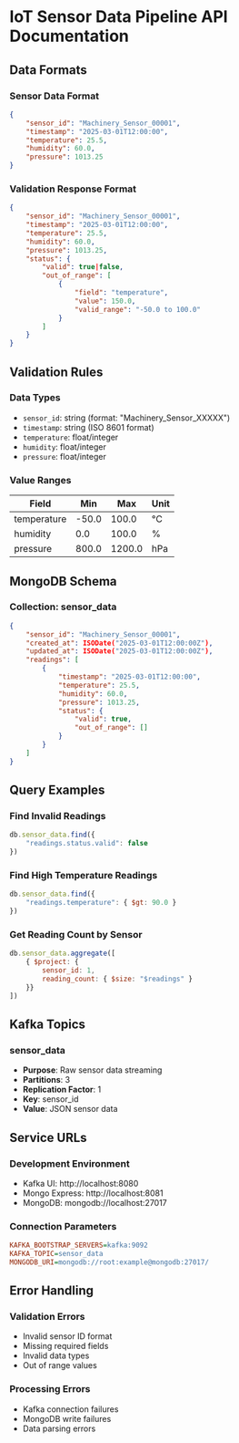 # IoT Sensor Data Pipeline API Documentation

## Data Formats

### Sensor Data Format
```json
{
    "sensor_id": "Machinery_Sensor_00001",
    "timestamp": "2025-03-01T12:00:00",
    "temperature": 25.5,
    "humidity": 60.0,
    "pressure": 1013.25
}
```

### Validation Response Format
```json
{
    "sensor_id": "Machinery_Sensor_00001",
    "timestamp": "2025-03-01T12:00:00",
    "temperature": 25.5,
    "humidity": 60.0,
    "pressure": 1013.25,
    "status": {
        "valid": true|false,
        "out_of_range": [
            {
                "field": "temperature",
                "value": 150.0,
                "valid_range": "-50.0 to 100.0"
            }
        ]
    }
}
```

## Validation Rules

### Data Types
- `sensor_id`: string (format: "Machinery_Sensor_XXXXX")
- `timestamp`: string (ISO 8601 format)
- `temperature`: float/integer
- `humidity`: float/integer
- `pressure`: float/integer

### Value Ranges
| Field       | Min    | Max    | Unit |
|-------------|--------|--------|------|
| temperature | -50.0  | 100.0  | °C   |
| humidity    | 0.0    | 100.0  | %    |
| pressure    | 800.0  | 1200.0 | hPa  |

## MongoDB Schema

### Collection: sensor_data
```json
{
    "sensor_id": "Machinery_Sensor_00001",
    "created_at": ISODate("2025-03-01T12:00:00Z"),
    "updated_at": ISODate("2025-03-01T12:00:00Z"),
    "readings": [
        {
            "timestamp": "2025-03-01T12:00:00",
            "temperature": 25.5,
            "humidity": 60.0,
            "pressure": 1013.25,
            "status": {
                "valid": true,
                "out_of_range": []
            }
        }
    ]
}
```

## Query Examples

### Find Invalid Readings
```javascript
db.sensor_data.find({
    "readings.status.valid": false
})
```

### Find High Temperature Readings
```javascript
db.sensor_data.find({
    "readings.temperature": { $gt: 90.0 }
})
```

### Get Reading Count by Sensor
```javascript
db.sensor_data.aggregate([
    { $project: { 
        sensor_id: 1, 
        reading_count: { $size: "$readings" }
    }}
])
```

## Kafka Topics

### sensor_data
- **Purpose**: Raw sensor data streaming
- **Partitions**: 3
- **Replication Factor**: 1
- **Key**: sensor_id
- **Value**: JSON sensor data

## Service URLs

### Development Environment
- Kafka UI: http://localhost:8080
- Mongo Express: http://localhost:8081
- MongoDB: mongodb://localhost:27017

### Connection Parameters
```ini
KAFKA_BOOTSTRAP_SERVERS=kafka:9092
KAFKA_TOPIC=sensor_data
MONGODB_URI=mongodb://root:example@mongodb:27017/
```

## Error Handling

### Validation Errors
- Invalid sensor ID format
- Missing required fields
- Invalid data types
- Out of range values

### Processing Errors
- Kafka connection failures
- MongoDB write failures
- Data parsing errors